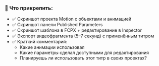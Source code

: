 ### **📎 Что прикрепить:**

- ✅ Скриншот проекта Motion с объектами и анимацией
- ✅ Скриншот панели Published Parameters
- ✅ Скриншот шаблона в FCPX + редактирование в Inspector
- ✅ Экспорт видеофрагмента (5–7 секунд) с применённым титром
- ✅ Краткий комментарий:
    - Какие анимации использовал
    - Какие параметры сделал доступными для редактирования
    - Планируешь ли использовать этот титр в своих проектах?